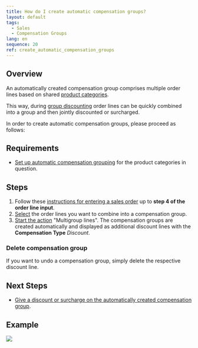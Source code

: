 ```yaml
---
title: How do I create automatic compensation groups?
layout: default
tags:
  - Sales
  - Compensation Groups
lang: en
sequence: 20
ref: create_automatic_compensation_groups
---
```


## Overview
An automatically created compensation group comprises multiple order lines based on shared [product categories](NewProductCategory).

This way, during [group discounting](Order_line_group_discount) order lines can be quickly combined into a group and then jointly discounted or surcharged.

In order to create automatic compensation groups, please proceed as follows:

## Requirements
- [Set up automatic compensation grouping](Automatic_compensation_groups_setup) for the product categories in question.

## Steps
1. Follow these [instructions for entering a sales order](SalesOrder_recording) up to **step 4 of the order line input**.
1. [Select](RecordSelection) the order lines you want to combine into a compensation group.
1. [Start the action](StartAction#actions-menu) "Multigroup lines". The compensation groups are created automatically and displayed as additional discount lines with the **Compensation Type** *Discount*.

### Delete compensation group
If you want to undo a compensation group, simply delete the respective discount line.

## Next Steps
- [Give a discount or surcharge on the automatically created compensation group](Order_line_group_discount).

## Example
![](assets/AutomaticGroupDiscounts.gif)

